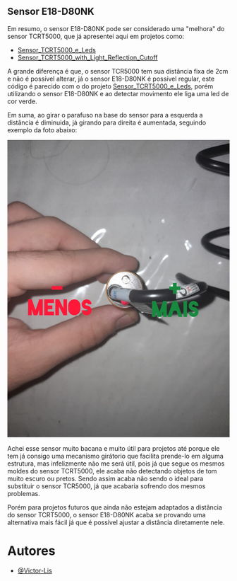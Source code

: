 ## Sensor E18-D80NK

Em resumo, o sensor E18-D80NK pode ser considerado uma "melhora" do sensor TCRT5000, que já apresentei aqui em projetos como: 
- [Sensor_TCRT5000_e_Leds](https://github.com/Victor-Lis/Sensor_TCRT5000_e_Leds)
- [Sensor_TCRT5000_with_Light_Reflection_Cutoff](https://github.com/Victor-Lis/Sensor_TCRT5000_with_Light_Reflection_Cutoff)

  
A grande diferença é que, o sensor TCR5000 tem sua distância fixa de 2cm e não é possível alterar, já o sensor E18-D80NK é possível regular, este código é parecido com o do projeto [Sensor_TCRT5000_e_Leds](https://github.com/Victor-Lis/Sensor_TCRT5000_e_Leds), porém utilizando o sensor E18-D80NK e ao detectar movimento ele liga uma led de cor verde.


Em suma, ao girar o parafuso na base do sensor para a esquerda a distância é diminuida, já girando para direita é aumentada, seguindo exemplo da foto abaixo:
<div align="center">
  <img alt="Imagem de explição" src="./explicacao.jpg">
</div>


Achei esse sensor muito bacana e muito útil para projetos até porque ele tem já consigo uma mecanismo girátorio que facilita prende-lo em alguma estrutura, mas infelizmente não me será útil, pois já que segue os mesmos moldes do sensor TCRT5000, ele acaba não detectando objetos de tom muito escuro ou pretos. Sendo assim acaba não sendo o ideal para substituir o sensor TCR5000, já que acabaria sofrendo dos mesmos problemas.


Porém para projetos futuros que ainda não estejam adaptados a distância do sensor TCRT5000, o sensor E18-D80NK acaba se provando uma alternativa mais fácil já que é possível ajustar a distância diretamente nele.

# Autores
- [@Victor-Lis](https://github.com/Victor-Lis)

